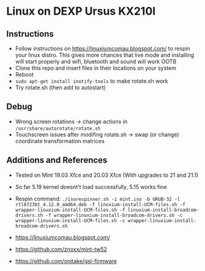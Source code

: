 # Linux on DEXP Ursus KX210I

## Instructions
* Follow instructions on https://linuxiumcomau.blogspot.com/ to respin your linux distro. 
This gives more chances that live mode and installing will start properly and wifi, bluetooth and sound will work OOTB
* Clone this repo and insert files in their locations on your system
* Reboot
* `sudo apt-get install inotify-tools` to make rotate.sh work
* Try rotate.sh (then add to autostart)

## Debug
* Wrong screen rotations -> change actions in `/usr/share/autorotate/rotate.sh`
* Touchscreen issues after modifing rotate.sh -> swap (or change) coordinate transformation matrices

## Additions and References
* Tested on Mint 19.03 Xfce and 20.03 Xfce (With upgrades to 21 and 21.1)
* So far 5.19 kernel doesnt't load successfully, 5.15 works fine
* Respin command:
`./isorespinner.sh -i mint.iso -b GRUB-32 -l rtl8723bt_4.12.0_amd64.deb -f linuxium-install-UCM-files.sh -f wrapper-linuxium-install-UCM-files.sh -f linuxium-install-broadcom-drivers.sh -f wrapper-linuxium-install-broadcom-drivers.sh -c wrapper-linuxium-install-UCM-files.sh -c wrapper-linuxium-install-broadcom-drivers.sh`

* https://linuxiumcomau.blogspot.com/
* https://github.com/znoxx/mint-tw52
* https://github.com/onitake/gsl-firmware
